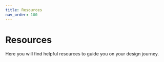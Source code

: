 ```yaml
---
title: Resources
nav_order: 100
---
```


# Resources
Here you will find helpful resources to guide you on your design journey.

